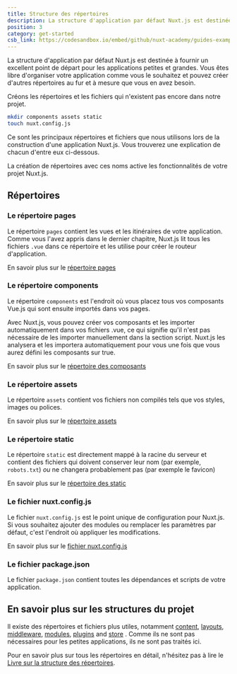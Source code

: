 ```yaml
---
title: Structure des répertoires
description: La structure d'application par défaut Nuxt.js est destinée à fournir un excellent point de départ pour les applications petites comme grandes. Vous êtes libre d'organiser votre application comme vous le souhaitez et pouvez créer d'autres répertoires au fur et à mesure que vous en avez besoin.
position: 3
category: get-started
csb_link: https://codesandbox.io/embed/github/nuxt-academy/guides-examples/tree/master/01_get_started/03_directory_structure?fontsize=14&hidenavigation=1&theme=dark
---
```


La structure d'application par défaut Nuxt.js est destinée à fournir un excellent point de départ pour les applications petites et grandes. Vous êtes libre d'organiser votre application comme vous le souhaitez et pouvez créer d'autres répertoires au fur et à mesure que vous en avez besoin.

Créons les répertoires et les fichiers qui n'existent pas encore dans notre projet.

```bash
mkdir components assets static
touch nuxt.config.js
```

Ce sont les principaux répertoires et fichiers que nous utilisons lors de la construction d'une application Nuxt.js. Vous trouverez une explication de chacun d'entre eux ci-dessous.

<base-alert type="info">

La création de répertoires avec ces noms active les fonctionnalités de votre projet Nuxt.js.

</base-alert>

## Répertoires

### Le répertoire pages

Le répertoire `pages` contient les vues et les itinéraires de votre application. Comme vous l'avez appris dans le dernier chapitre, Nuxt.js lit tous les fichiers `.vue` dans ce répertoire et les utilise pour créer le routeur d'application.

<base-alert type="next">

En savoir plus sur le [répertoire pages](/guides/directory-structure/pages)

</base-alert>

### Le répertoire components

Le répertoire `components` est l'endroit où vous placez tous vos composants Vue.js qui sont ensuite importés dans vos pages.

Avec Nuxt.js, vous pouvez créer vos composants et les importer automatiquement dans vos fichiers .vue, ce qui signifie qu'il n'est pas nécessaire de les importer manuellement dans la section script. Nuxt.js les analysera et les importera automatiquement pour vous une fois que vous aurez défini les composants sur true.

<base-alert type="next">

En savoir plus sur le [répertoire des composants](/guides/directory-structure/components)

</base-alert>

### Le répertoire assets

Le répertoire `assets` contient vos fichiers non compilés tels que vos styles, images ou polices.

<base-alert type="next">

En savoir plus sur le [répertoire assets](/guides/directory-structure/assets)

</base-alert>

### Le répertoire static

Le répertoire `static` est directement mappé à la racine du serveur et contient des fichiers qui doivent conserver leur nom (par exemple, `robots.txt`) _ou_ ne changera probablement pas (par exemple le favicon)

<base-alert type="next">

En savoir plus sur le [répertoire des static](/guides/directory-structure/static)

</base-alert>

### Le fichier nuxt.config.js

Le fichier `nuxt.config.js` est le point unique de configuration pour Nuxt.js. Si vous souhaitez ajouter des modules ou remplacer les paramètres par défaut, c'est l'endroit où appliquer les modifications.

<base-alert type="next">

En savoir plus sur le [fichier nuxt.config.js](/guides/directory-structure/nuxt-config)

</base-alert>

### Le fichier package.json

Le fichier `package.json` contient toutes les dépendances et scripts de votre application.

<app-modal>
  <code-sandbox  :src="csb_link"></code-sandbox>
</app-modal>

## En savoir plus sur les structures du projet

Il existe des répertoires et fichiers plus utiles, notamment  [content](/guides/directory-structure/content), [layouts](/guides/directory-structure/layouts), [middleware](/guides/directory-structure/middleware), [modules](/guides/directory-structure/modules), [plugins](/guides/directory-structure/plugins) and [store](/guides/directory-structure/store) . Comme ils ne sont pas nécessaires pour les petites applications, ils ne sont pas traités ici.

<base-alert type="next">

Pour en savoir plus sur tous les répertoires en détail, n'hésitez pas à lire le [Livre sur la structure des répertoires](/guides/directory-structure/nuxt).

</base-alert>
